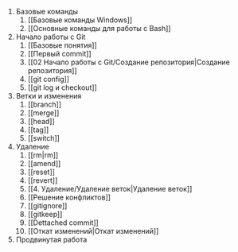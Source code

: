 1. Базовые команды
	1. [[Базовые команды Windows]]
	2. [[Основные команды для работы с Bash]]
2. Начало работы с Git
	1. [[Базовые понятия]]
	2. [[Первый commit]]
	3. [[02 Начало работы с Git/Создание репозитория|Создание репозитория]]
	4. [[git config]]
	5. [[git log и checkout]]
3. Ветки и изменения
	1. [[branch]]
	2. [[merge]]
	3. [[head]]
	4. [[tag]]
	5. [[switch]]
4. Удаление
	1. [[rm|rm]]
	2. [[amend]]
	3. [[reset]]
	4. [[revert]]
	5. [[4. Удаление/Удаление веток|Удаление веток]]
	6. [[Решение конфликтов]]
	7. [[gitignore]]
	8. [[gitkeep]]
	9. [[Dettached commit]]
	10. [[Откат изменений|Откат изменений]]
5. Продвинутая работа